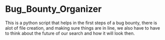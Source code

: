 # Bug_Bounty_Organizer
This is a python script that helps in the first steps of a bug bounty, there is alot of file creation, and making sure things are in line, we also have to have to think about the future of our search and how it will look then.
